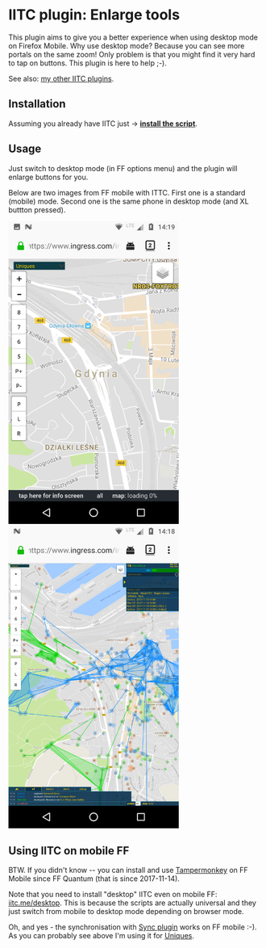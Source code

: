 # IITC plugin: Enlarge tools

This plugin aims to give you a better experience when using desktop mode on Firefox Mobile. Why use desktop mode? Because you can see more portals on the same zoom! Only problem is that you might find it very hard to tap on buttons. This plugin is here to help ;-).

See also: [my other IITC plugins](https://github.com/search?q=user%3AEccenux+iitc-plugin&type=Repositories).

Installation
------------

Assuming you already have IITC just &rarr; **[install the script](https://github.com/Eccenux/iitc-plugin-enlarge-tools/raw/master/enlarge-tools.user.js)**.

Usage
------------

Just switch to desktop mode (in FF options menu) and the plugin will enlarge buttons for you.

Below are two images from FF mobile with ITTC. First one is a standard (mobile) mode. Second one is the same phone in desktop mode (and XL buttton pressed).

<a target="_blank" href="https://raw.githubusercontent.com/Eccenux/iitc-plugin-enlarge-tools/master/screen-mobile.png">
<img height="600" src="https://raw.githubusercontent.com/Eccenux/iitc-plugin-enlarge-tools/master/screen-mobile.png">
</a>
<a target="_blank" href="https://raw.githubusercontent.com/Eccenux/iitc-plugin-enlarge-tools/master/screen-mobile-desktop-xl.png">
<img height="600" src="https://raw.githubusercontent.com/Eccenux/iitc-plugin-enlarge-tools/master/screen-mobile-desktop-xl.png">
</a>

Using IITC on mobile FF
-----------------------

BTW. If you didn't know -- you can install and use [Tampermonkey](https://addons.mozilla.org/pl/firefox/addon/tampermonkey/) on FF Mobile since FF Quantum (that is since 2017-11-14).

Note that you need to install "desktop" IITC even on mobile FF: [iitc.me/desktop](https://iitc.me/desktop/). This is because the scripts are actually universal and they just switch from mobile to desktop mode depending on browser mode.

Oh, and yes - the synchronisation with [Sync plugin](https://iitc.me/desktop/#plugin-sync) works on FF mobile :-). As you can probably see above I'm using it for [Uniques](https://iitc.me/desktop/#plugin-uniques).
